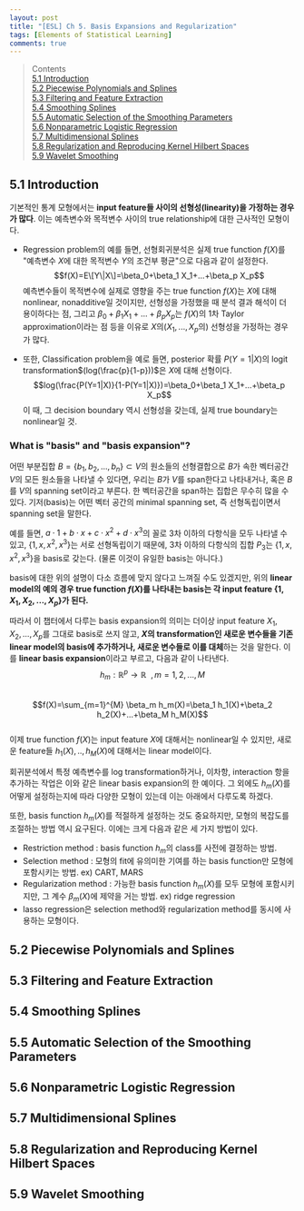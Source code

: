 ```yaml
---
layout: post
title: "[ESL] Ch 5. Basis Expansions and Regularization"
tags: [Elements of Statistical Learning]
comments: true
---
```

> Contents  
> [5.1 Introduction](#51-introduction)  
> [5.2 Piecewise Polynomials and Splines](#52-piecewise-polynomials-and-splines)  
> [5.3 Filtering and Feature Extraction](#53-filtering-and-feature-extraction)  
> [5.4 Smoothing Splines](#54-smoothing-splines)  
> [5.5 Automatic Selection of the Smoothing Parameters](#55-automatic-selection-of-the-smoothing-parameters)  
> [5.6 Nonparametric Logistic Regression](#56-nonparametric-logistic-regression)  
> [5.7 Multidimensional Splines](#57-multidimensional-splines)  
> [5.8 Regularization and Reproducing Kernel Hilbert Spaces](#58-regularization-and-reproducing-kernel-hilbert-spaces)  
> [5.9 Wavelet Smoothing](#59-wavelet-smoothing)  


## 5.1 Introduction

기본적인 통계 모형에서는 **input feature들 사이의 선형성(linearity)을 가정하는 경우가 많다**. 이는 예측변수와 목적변수 사이의 true relationship에 대한 근사적인 모형이다.  
  
 * Regression problem의 예를 들면, 선형회귀분석은 실제 true function $f(X)$를 "예측변수 $X$에 대한 목적변수 $Y$의 조건부 평균"으로 다음과 같이 설정한다. $$f(X)=E\[Y\|X\]=\beta_0+\beta_1 X_1+...+\beta_p X_p$$ 예측변수들이 목적변수에 실제로 영향을 주는 true function $f(X)$는 $X$에 대해 nonlinear, nonadditive일 것이지만, 선형성을 가정했을 때 분석 결과 해석이 더 용이하다는 점, 그리고 $\beta_0+\beta_1 X_1+...+\beta_p X_p$는 $f(X)$의 1차 Taylor approximation이라는 점 등을 이유로 $X$의($X_1,...,X_p$의) 선형성을 가정하는 경우가 많다.  
  
 * 또한, Classification problem을 예로 들면, posterior 확률 $P(Y=1|X)$의 logit transformation$(log(\frac{p}{1-p}))$은 $X$에 대해 선형이다.
$$log(\frac{P(Y=1|X)}{1-P(Y=1|X)})=\beta_0+\beta_1 X_1+...+\beta_p X_p$$
이 때, 그 decision boundary 역시 선형성을 갖는데, 실제 true boundary는 nonlinear일 것.

### What is "basis" and "basis expansion"?
어떤 부분집합 $B=\{b_1, b_2, ...,b_n\}\subset V$의 원소들의 선형결합으로 $B$가 속한 벡터공간 $V$의 모든 원소들을 나타낼 수 있다면, 우리는 $B$가 $V$를 span한다고 나타내거나, 혹은 $B$를 $V$의 spanning set이라고 부른다. 한 벡터공간을 span하는 집합은 무수히 많을 수 있다. 기저(basis)는 어떤 벡터 공간의 minimal spanning set, 즉 선형독립이면서 spanning set을 말한다.

예를 들면, $a\cdot1+b\cdot x+c\cdot x^2+d\cdot x^3$의 꼴로 3차 이하의 다항식을 모두 나타낼 수 있고,  $\{1,x,x^2,x^3\}$는 서로 선형독립이기 때문에, 3차 이하의 다항식의 집합 $P_3$는 $\{1,x,x^2,x^3\}$을 basis로 갖는다. (물론 이것이 유일한 basis는 아니다.)

basis에 대한 위의 설명이 다소 흐름에 맞지 않다고 느껴질 수도 있겠지만, 위의 **linear model의 예의 경우 true function $f(X)$를 나타내는 basis는 각 input feature $\{1,X_1,X_2,...,X_p\}$가 된다.**  

따라서 이 챕터에서 다루는 basis expansion의 의미는 더이상 input feature $X_1,X_2,...,X_p$를 그대로 basis로 쓰지 않고, **$X$의 transformation인 새로운 변수들을 기존 linear model의 basis에 추가하거나, 새로운 변수들로 이를 대체**하는 것을 말한다. 이를 **linear basis expansion**이라고 부르고, 다음과 같이 나타낸다.
$$h_m:\mathbb{R}^p \rightarrow \mathbb{R}\:\:, m=1,2,...,M$$  
$$f(X)=\sum_{m=1}^{M} \beta_m h_m(X)=\beta_1 h_1(X)+\beta_2 h_2(X)+...+\beta_M h_M(X)$$  
이제 true function $f(X)$는 input feature $X$에 대해서는 nonlinear일 수 있지만, 새로운 feature들 $h_1(X),..,h_M(X)$에 대해서는 linear model이다.  
  
회귀분석에서 특정 예측변수를 log transformation하거나, 이차항, interaction 항을 추가하는 작업은 이와 같은 linear basis expansion의 한 예이다. 그 외에도 $h_m(X)$를 어떻게 설정하는지에 따라 다양한 모형이 있는데 이는 아래에서 다루도록 하겠다.  
  
또한, basis function $h_m(X)$를 적절하게 설정하는 것도 중요하지만, 모형의 복잡도를 조절하는 방법 역시 요구된다. 이에는 크게 다음과 같은 세 가지 방법이 있다.
 * Restriction method : basis function $h_m$의 class를 사전에 결정하는 방법.
 * Selection method : 모형의 fit에 유의미한 기여를 하는 basis function만 모형에 포함시키는 방법. ex) CART, MARS
 * Regularization method : 가능한 basis function $h_m(X)$를 모두 모형에 포함시키지만, 그 계수 $\beta_m(X)$에 제약을 거는 방법. ex) ridge regression
 * lasso regression은 selection method와 regularization method를 동시에 사용하는 모형이다.


## 5.2 Piecewise Polynomials and Splines
## 5.3 Filtering and Feature Extraction
## 5.4 Smoothing Splines
## 5.5 Automatic Selection of the Smoothing Parameters
## 5.6 Nonparametric Logistic Regression
## 5.7 Multidimensional Splines
## 5.8 Regularization and Reproducing Kernel Hilbert Spaces
## 5.9 Wavelet Smoothing
